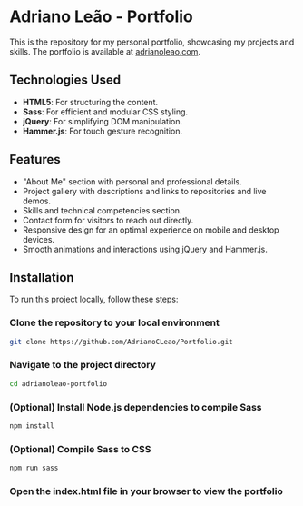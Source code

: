 # Adriano Leão - Portfolio

This is the repository for my personal portfolio, showcasing my projects and skills. The portfolio is available at [adrianoleao.com](https://adrianoleao.com).

## Technologies Used

- **HTML5**: For structuring the content.
- **Sass**: For efficient and modular CSS styling.
- **jQuery**: For simplifying DOM manipulation.
- **Hammer.js**: For touch gesture recognition.

## Features

- "About Me" section with personal and professional details.
- Project gallery with descriptions and links to repositories and live demos.
- Skills and technical competencies section.
- Contact form for visitors to reach out directly.
- Responsive design for an optimal experience on mobile and desktop devices.
- Smooth animations and interactions using jQuery and Hammer.js.

## Installation

To run this project locally, follow these steps:


### Clone the repository to your local environment
```bash
git clone https://github.com/AdrianoCLeao/Portfolio.git
```
### Navigate to the project directory
```bash
cd adrianoleao-portfolio
```

### (Optional) Install Node.js dependencies to compile Sass
```bash
npm install
```

### (Optional) Compile Sass to CSS
```bash
npm run sass
```

### Open the index.html file in your browser to view the portfolio 

